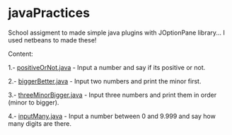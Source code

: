 # javaPractices
School assigment to made simple java plugins with JOptionPane library... I used netbeans to made these!

Content:

1.- [positiveOrNot.java](src/firstfoot/positiveOrNot.java) - Input a number and say if its positive or not.

2.- [biggerBetter.java](src/firstfoot/biggerBetter.java) - Input two numbers and print the minor first.

3.- [threeMinorBigger.java](src/firstfoot/firstfoot/threeMinorBigger.java) - Input three numbers and print them in order (minor to bigger).

4.- [inputMany.java](src/firstfoot/firstfoot/inputMany.java) - Input a number between 0 and 9.999 and say how many digits are there.
